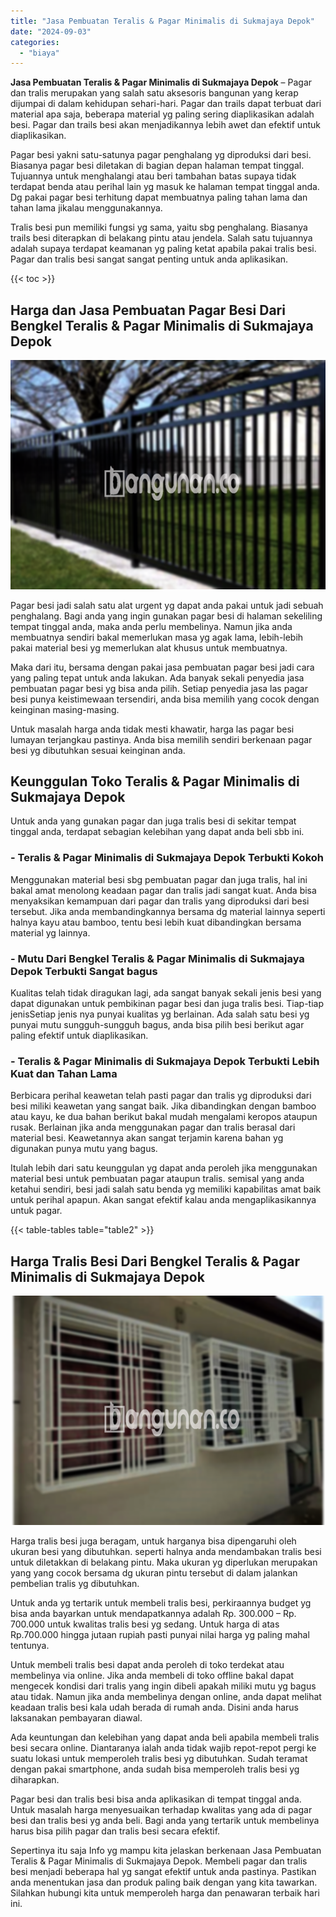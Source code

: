 ```yaml
---
title: "Jasa Pembuatan Teralis & Pagar Minimalis di Sukmajaya Depok"
date: "2024-09-03"
categories: 
  - "biaya"
---
```


**Jasa Pembuatan Teralis & Pagar Minimalis di Sukmajaya Depok** – Pagar dan tralis merupakan yang salah satu aksesoris bangunan yang kerap dijumpai di dalam kehidupan sehari-hari. Pagar dan trails dapat terbuat dari material apa saja, beberapa material yg paling sering diaplikasikan adalah besi. Pagar dan trails besi akan menjadikannya lebih awet dan efektif untuk diaplikasikan.

Pagar besi yakni satu-satunya pagar penghalang yg diproduksi dari besi. Biasanya pagar besi diletakan di bagian depan halaman tempat tinggal. Tujuannya untuk menghalangi atau beri tambahan batas supaya tidak terdapat benda atau perihal lain yg masuk ke halaman tempat tinggal anda. Dg pakai pagar besi terhitung dapat membuatnya paling tahan lama dan tahan lama jikalau menggunakannya.

Tralis besi pun memiliki fungsi yg sama, yaitu sbg penghalang. Biasanya trails besi diterapkan di belakang pintu atau jendela. Salah satu tujuannya adalah supaya terdapat keamanan yg paling ketat apabila pakai tralis besi. Pagar dan tralis besi sangat sangat penting untuk anda aplikasikan.

{{< toc >}}

## Harga dan Jasa Pembuatan Pagar Besi Dari Bengkel Teralis & Pagar Minimalis di Sukmajaya Depok

![Jasa Pembuatan Teralis & Pagar Minimalis di Sukmajaya Depok](/images/pagar-minimalis-murah-68.png)

Pagar besi jadi salah satu alat urgent yg dapat anda pakai untuk jadi sebuah penghalang. Bagi anda yang ingin gunakan pagar besi di halaman sekeliling tempat tinggal anda, maka anda perlu membelinya. Namun jika anda membuatnya sendiri bakal memerlukan masa yg agak lama, lebih-lebih pakai material besi yg memerlukan alat khusus untuk membuatnya.

Maka dari itu, bersama dengan pakai jasa pembuatan pagar besi jadi cara yang paling tepat untuk anda lakukan. Ada banyak sekali penyedia jasa pembuatan pagar besi yg bisa anda pilih. Setiap penyedia jasa las pagar besi punya keistimewaan tersendiri, anda bisa memilih yang cocok dengan keinginan masing-masing.

Untuk masalah harga anda tidak mesti khawatir, harga las pagar besi lumayan terjangkau pastinya. Anda bisa memilih sendiri berkenaan pagar besi yg dibutuhkan sesuai keinginan anda.

## Keunggulan Toko Teralis & Pagar Minimalis di Sukmajaya Depok

Untuk anda yang gunakan pagar dan juga tralis besi di sekitar tempat tinggal anda, terdapat sebagian kelebihan yang dapat anda beli sbb ini.

### \- Teralis & Pagar Minimalis di Sukmajaya Depok Terbukti Kokoh

Menggunakan material besi sbg pembuatan pagar dan juga tralis, hal ini bakal amat menolong keadaan pagar dan tralis jadi sangat kuat. Anda bisa menyaksikan kemampuan dari pagar dan tralis yang diproduksi dari besi tersebut. Jika anda membandingkannya bersama dg material lainnya seperti halnya kayu atau bamboo, tentu besi lebih kuat dibandingkan bersama material yg lainnya.

### \- Mutu Dari Bengkel Teralis & Pagar Minimalis di Sukmajaya Depok Terbukti Sangat bagus

Kualitas telah tidak diragukan lagi, ada sangat banyak sekali jenis besi yang dapat digunakan untuk pembikinan pagar besi dan juga tralis besi. Tiap-tiap jenisSetiap jenis nya punyai kualitas yg berlainan. Ada salah satu besi yg punyai mutu sungguh-sungguh bagus, anda bisa pilih besi berikut agar paling efektif untuk diaplikasikan.

### \- Teralis & Pagar Minimalis di Sukmajaya Depok Terbukti Lebih Kuat dan Tahan Lama

Berbicara perihal keawetan telah pasti pagar dan tralis yg diproduksi dari besi miliki keawetan yang sangat baik. Jika dibandingkan dengan bamboo atau kayu, ke dua bahan berikut bakal mudah mengalami keropos ataupun rusak. Berlainan jika anda menggunakan pagar dan tralis berasal dari material besi. Keawetannya akan sangat terjamin karena bahan yg digunakan punya mutu yang bagus.

Itulah lebih dari satu keunggulan yg dapat anda peroleh jika menggunakan material besi untuk pembuatan pagar ataupun tralis. semisal yang anda ketahui sendiri, besi jadi salah satu benda yg memiliki kapabilitas amat baik untuk perihal apapun. Akan sangat efektif kalau anda mengaplikasikannya untuk pagar.

{{< table-tables table="table2" >}}

## Harga Tralis Besi Dari Bengkel Teralis & Pagar Minimalis di Sukmajaya Depok

![Jasa Pembuatan Teralis & Pagar Minimalis di Sukmajaya Depok](/images/teralis-minimalis-murah-23.png)

Harga tralis besi juga beragam, untuk harganya bisa dipengaruhi oleh ukuran besi yang dibutuhkan. seperti halnya anda mendambakan tralis besi untuk diletakkan di belakang pintu. Maka ukuran yg diperlukan merupakan yang yang cocok bersama dg ukuran pintu tersebut di dalam jalankan pembelian tralis yg dibutuhkan.

Untuk anda yg tertarik untuk membeli tralis besi, perkiraannya budget yg bisa anda bayarkan untuk mendapatkannya adalah Rp. 300.000 – Rp. 700.000 untuk kwalitas tralis besi yg sedang. Untuk harga di atas Rp.700.000 hingga jutaan rupiah pasti punyai nilai harga yg paling mahal tentunya.

Untuk membeli tralis besi dapat anda peroleh di toko terdekat atau membelinya via online. Jika anda membeli di toko offline bakal dapat mengecek kondisi dari tralis yang ingin dibeli apakah miliki mutu yg bagus atau tidak. Namun jika anda membelinya dengan online, anda dapat melihat keadaan tralis besi kala udah berada di rumah anda. Disini anda harus laksanakan pembayaran diawal.

Ada keuntungan dan kelebihan yang dapat anda beli apabila membeli tralis besi secara online. Diantaranya ialah anda tidak wajib repot-repot pergi ke suatu lokasi untuk memperoleh tralis besi yg dibutuhkan. Sudah teramat dengan pakai smartphone, anda sudah bisa memperoleh tralis besi yg diharapkan.

Pagar besi dan tralis besi bisa anda aplikasikan di tempat tinggal anda. Untuk masalah harga menyesuaikan terhadap kwalitas yang ada di pagar besi dan tralis besi yg anda beli. Bagi anda yang tertarik untuk membelinya harus bisa pilih pagar dan tralis besi secara efektif.

Sepertinya itu saja Info yg mampu kita jelaskan berkenaan Jasa Pembuatan Teralis & Pagar Minimalis di Sukmajaya Depok. Membeli pagar dan tralis besi menjadi beberapa hal yg sangat efektif untuk anda pastinya. Pastikan anda menentukan jasa dan produk paling baik dengan yang kita tawarkan. Silahkan hubungi kita untuk memperoleh harga dan penawaran terbaik hari ini.
